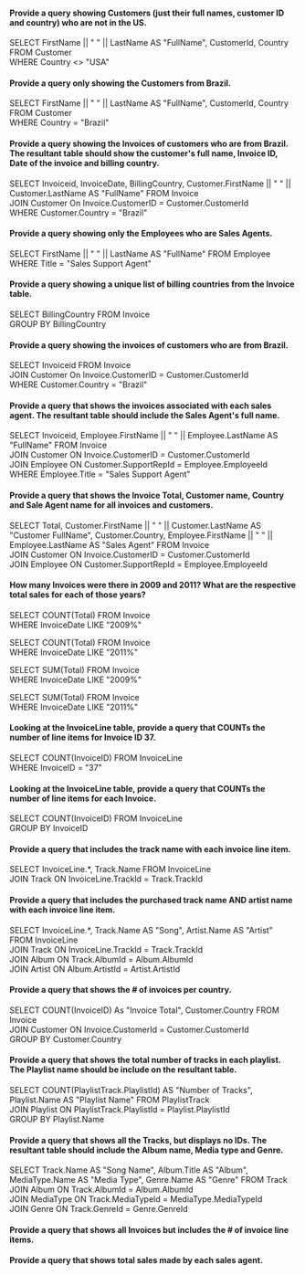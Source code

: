 ####  Provide a query showing Customers (just their full names, customer ID and country) who are not in the US.

SELECT FirstName || " " || LastName AS "FullName", CustomerId, Country FROM Customer  
WHERE Country <> "USA"  

####  Provide a query only showing the Customers from Brazil.

SELECT FirstName || " " || LastName AS "FullName", CustomerId, Country FROM Customer  
WHERE Country = "Brazil"  

####  Provide a query showing the Invoices of customers who are from Brazil. The resultant table should show the customer's full name, Invoice ID, Date of the invoice and billing country.

SELECT Invoiceid, InvoiceDate, BillingCountry, Customer.FirstName || " " || Customer.LastName AS "FullName" FROM Invoice  
JOIN Customer On Invoice.CustomerID = Customer.CustomerId  
WHERE Customer.Country = "Brazil"   

####  Provide a query showing only the Employees who are Sales Agents.

SELECT FirstName || " " || LastName AS "FullName" FROM Employee  
WHERE Title = "Sales Support Agent"  

####  Provide a query showing a unique list of billing countries from the Invoice table.

SELECT BillingCountry FROM Invoice  
GROUP BY BillingCountry  

####  Provide a query showing the invoices of customers who are from Brazil.

SELECT Invoiceid FROM Invoice  
JOIN Customer On Invoice.CustomerID = Customer.CustomerId  
WHERE Customer.Country = "Brazil"  

####  Provide a query that shows the invoices associated with each sales agent. The resultant table should include the Sales Agent's full name.

SELECT Invoiceid, Employee.FirstName || " " || Employee.LastName AS "FullName" FROM Invoice  
JOIN Customer ON Invoice.CustomerID = Customer.CustomerId  
JOIN Employee ON Customer.SupportRepId = Employee.EmployeeId  
WHERE Employee.Title = "Sales Support Agent"  

####  Provide a query that shows the Invoice Total, Customer name, Country and Sale Agent name for all invoices and customers.

SELECT Total, Customer.FirstName || " " || Customer.LastName AS "Customer FullName", Customer.Country, Employee.FirstName || " " || Employee.LastName AS "Sales Agent" FROM Invoice  
JOIN Customer ON Invoice.CustomerID = Customer.CustomerId  
JOIN Employee ON Customer.SupportRepId = Employee.EmployeeId  

####  How many Invoices were there in 2009 and 2011? What are the respective total sales for each of those years?

SELECT COUNT(Total) FROM Invoice  
WHERE InvoiceDate LIKE "2009%"  

SELECT COUNT(Total) FROM Invoice  
WHERE InvoiceDate LIKE "2011%"  

SELECT SUM(Total) FROM Invoice  
WHERE InvoiceDate LIKE "2009%"  

SELECT SUM(Total) FROM Invoice  
WHERE InvoiceDate LIKE "2011%"  

#### Looking at the InvoiceLine table, provide a query that COUNTs the number of line items for Invoice ID 37.

SELECT COUNT(InvoiceID) FROM InvoiceLine  
WHERE InvoiceID = "37"  

#### Looking at the InvoiceLine table, provide a query that COUNTs the number of line items for each Invoice.

SELECT COUNT(InvoiceID) FROM InvoiceLine  
GROUP BY InvoiceID  

#### Provide a query that includes the track name with each invoice line item.

SELECT InvoiceLine.*, Track.Name FROM InvoiceLine  
JOIN Track ON InvoiceLine.TrackId = Track.TrackId  

#### Provide a query that includes the purchased track name AND artist name with each invoice line item.

SELECT InvoiceLine.*, Track.Name AS "Song", Artist.Name AS "Artist" FROM InvoiceLine  
JOIN Track ON InvoiceLine.TrackId = Track.TrackId  
JOIN Album ON Track.AlbumId = Album.AlbumId  
JOIN Artist ON Album.ArtistId = Artist.ArtistId  

#### Provide a query that shows the # of invoices per country.

SELECT COUNT(InvoiceID) As "Invoice Total", Customer.Country FROM Invoice  
JOIN Customer ON Invoice.CustomerId = Customer.CustomerId  
GROUP BY Customer.Country  

#### Provide a query that shows the total number of tracks in each playlist. The Playlist name should be include on the resultant table.

SELECT COUNT(PlaylistTrack.PlaylistId) AS "Number of Tracks", Playlist.Name AS "Playlist Name" FROM PlaylistTrack  
JOIN Playlist ON PlaylistTrack.PlaylistId = Playlist.PlaylistId  
GROUP BY Playlist.Name  

#### Provide a query that shows all the Tracks, but displays no IDs. The resultant table should include the Album name, Media type and Genre.

SELECT Track.Name AS "Song Name", Album.Title AS "Album", MediaType.Name AS "Media Type", Genre.Name AS "Genre" FROM Track  
JOIN Album ON Track.AlbumId = Album.AlbumId  
JOIN MediaType ON Track.MediaTypeId = MediaType.MediaTypeId  
JOIN Genre ON Track.GenreId = Genre.GenreId  

#### Provide a query that shows all Invoices but includes the # of invoice line items.



#### Provide a query that shows total sales made by each sales agent.


































